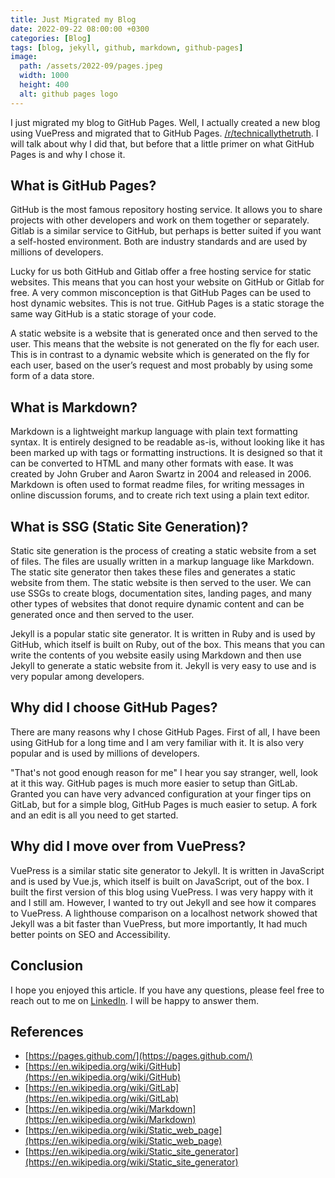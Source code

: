 ```yaml
---
title: Just Migrated my Blog 
date: 2022-09-22 08:00:00 +0300 
categories: [Blog] 
tags: [blog, jekyll, github, markdown, github-pages]
image:
  path: /assets/2022-09/pages.jpeg
  width: 1000
  height: 400
  alt: github pages logo
--- 
```


I just migrated my blog to GitHub Pages. Well, I actually created a new blog using VuePress and migrated that to GitHub Pages. [/r/technicallythetruth](https://www.reddit.com/r/technicallythetruth/). I will talk about why I did that, but before that a little primer on what GitHub Pages is and why I chose it. 

## What is GitHub Pages?
GitHub is the most famous repository hosting service. It allows you to share projects with other developers and work on them together or separately. Gitlab is a similar service to GitHub, but perhaps is better suited if you want a self-hosted environment. Both are industry standards and are used by millions of developers.

Lucky for us both GitHub and Gitlab offer a free hosting service for static websites. This means that you can host your website on GitHub or Gitlab for free. A very common misconception is that GitHub Pages can be used to host dynamic websites. This is not true. GitHub Pages is a static storage the same way GitHub is a static storage of your code. 

A static website is a website that is generated once and then served to the user. This means that the website is not generated on the fly for each user. This is in contrast to a dynamic website which is generated on the fly for each user, based on the user’s request and most probably by using some form of a data store.

## What is Markdown?
Markdown is a lightweight markup language with plain text formatting syntax. It is entirely designed to be readable as-is, without looking like it has been marked up with tags or formatting instructions. It is designed so that it can be converted to HTML and many other formats with ease. It was created by John Gruber and Aaron Swartz in 2004 and released in 2006. Markdown is often used to format readme files, for writing messages in online discussion forums, and to create rich text using a plain text editor.

## What is SSG (Static Site Generation)?
Static site generation is the process of creating a static website from a set of files. The files are usually written in a markup language like Markdown. The static site generator then takes these files and generates a static website from them. The static website is then served to the user. We can use SSGs to create blogs, documentation sites, landing pages, and many other types of websites that donot require dynamic content and can be generated once and then served to the user.

Jekyll is a popular static site generator. It is written in Ruby and is used by GitHub, which itself is built on Ruby, out of the box. This means that you can write the contents of you website easily using Markdown and then use Jekyll to generate a static website from it. Jekyll is very easy to use and is very popular among developers. 

## Why did I choose GitHub Pages?
There are many reasons why I chose GitHub Pages. First of all, I have been using GitHub for a long time and I am very familiar with it. It is also very popular and is used by millions of developers. 

"That's not good enough reason for me" I hear you say stranger, well, look at it this way. GitHub pages is much more easier to setup than GitLab. Granted you can have very advanced configuration at your finger tips on GitLab, but for a simple blog, GitHub Pages is much easier to setup. A fork and an edit is all you need to get started.

## Why did I move over from VuePress?
VuePress is a similar static site generator to Jekyll. It is written in JavaScript and is used by Vue.js, which itself is built on JavaScript, out of the box. I built the first version of this blog using VuePress. I was very happy with it and I still am. However, I wanted to try out Jekyll and see how it compares to VuePress. A lighthouse comparison on a localhost network showed that Jekyll was a bit faster than VuePress, but more importantly, It had much better points on SEO and Accessibility.

## Conclusion
I hope you enjoyed this article. If you have any questions, please feel free to reach out to me on [LinkedIn](https://www.linkedin.com/in/elijahma/). I will be happy to answer them. 

## References
- [https://pages.github.com/](https://pages.github.com/)
- [https://en.wikipedia.org/wiki/GitHub](https://en.wikipedia.org/wiki/GitHub)
- [https://en.wikipedia.org/wiki/GitLab](https://en.wikipedia.org/wiki/GitLab)
- [https://en.wikipedia.org/wiki/Markdown](https://en.wikipedia.org/wiki/Markdown)
- [https://en.wikipedia.org/wiki/Static_web_page](https://en.wikipedia.org/wiki/Static_web_page)
- [https://en.wikipedia.org/wiki/Static_site_generator](https://en.wikipedia.org/wiki/Static_site_generator)
